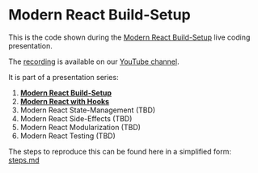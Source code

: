 # Modern React Build-Setup

This is the code shown during the [Modern React Build-Setup](https://www.meetup.com/ReactJS-Meetup-Leipzig/events/265281153/) live coding presentation.

The [recording](https://www.youtube.com/watch?v=PDcXzo1Edf0) is available on our [YouTube channel](https://www.youtube.com/channel/UCUzXSmEvF3VEf_TV9q6oAhw).

It is part of a presentation series:
1. **[Modern React Build-Setup](https://github.com/jambit/modern-react/tree/01-build-setup)**
2. **[Modern React with Hooks](https://github.com/jambit/modern-react/tree/02-hooks)**
3. Modern React State-Management (TBD)
4. Modern React Side-Effects (TBD)
5. Modern React Modularization (TBD)
6. Modern React Testing (TBD)

The steps to reproduce this can be found here in a simplified form: [steps.md](./steps.md)
